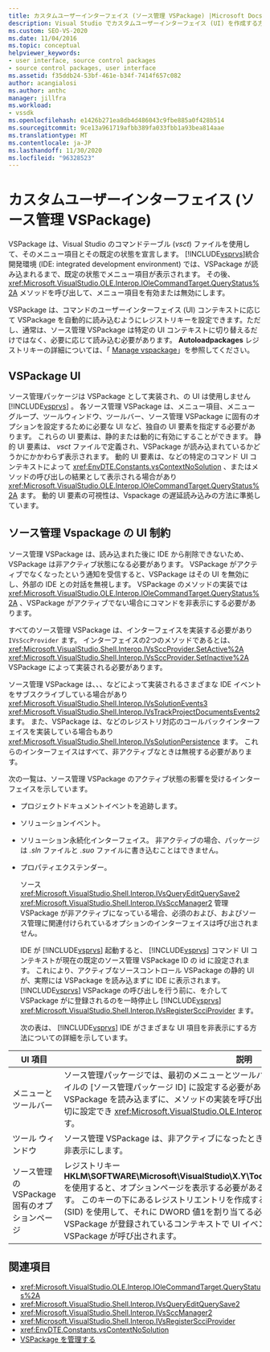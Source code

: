 ```yaml
---
title: カスタムユーザーインターフェイス (ソース管理 VSPackage) |Microsoft Docs
description: Visual Studio でカスタムユーザーインターフェイス (UI) を作成する方法については、「ソース管理 VSPackage を使用して UI 要素を指定する」を参照してください。
ms.custom: SEO-VS-2020
ms.date: 11/04/2016
ms.topic: conceptual
helpviewer_keywords:
- user interface, source control packages
- source control packages, user interface
ms.assetid: f35ddb24-53bf-461e-b34f-7414f657c082
author: acangialosi
ms.author: anthc
manager: jillfra
ms.workload:
- vssdk
ms.openlocfilehash: e1426b271ea8db4d486043c9fbe885a0f428b514
ms.sourcegitcommit: 9ce13a961719afbb389fa033fbb1a93bea814aae
ms.translationtype: MT
ms.contentlocale: ja-JP
ms.lasthandoff: 11/30/2020
ms.locfileid: "96328523"
---
```

# <a name="custom-user-interface-source-control-vspackage"></a>カスタムユーザーインターフェイス (ソース管理 VSPackage)
VSPackage は、Visual Studio のコマンドテーブル (*vsct*) ファイルを使用して、そのメニュー項目とその既定の状態を宣言します。 [!INCLUDE[vsprvs](../../code-quality/includes/vsprvs_md.md)]統合開発環境 (IDE: integrated development environment) では、VSPackage が読み込まれるまで、既定の状態でメニュー項目が表示されます。 その後、 <xref:Microsoft.VisualStudio.OLE.Interop.IOleCommandTarget.QueryStatus%2A> メソッドを呼び出して、メニュー項目を有効または無効にします。

 VSPackage は、コマンドのユーザーインターフェイス (UI) コンテキストに応じて VSPackage を自動的に読み込むようにレジストリキーを設定できます。ただし、通常は、ソース管理 VSPackage は特定の UI コンテキストに切り替えるだけではなく、必要に応じて読み込む必要があります。 **Autoloadpackages** レジストリキーの詳細については、「 [Manage vspackage](../../extensibility/managing-vspackages.md)」を参照してください。

## <a name="vspackage-ui"></a>VSPackage UI
 ソース管理パッケージは VSPackage として実装され、の UI は使用しません [!INCLUDE[vsprvs](../../code-quality/includes/vsprvs_md.md)] 。 各ソース管理 VSPackage は、メニュー項目、メニューグループ、ツールウィンドウ、ツールバー、ソース管理 VSPackage に固有のオプションを設定するために必要な UI など、独自の UI 要素を指定する必要があります。 これらの UI 要素は、静的または動的に有効にすることができます。 静的 UI 要素は、 *vsct* ファイルで定義され、VSPackage が読み込まれているかどうかにかかわらず表示されます。 動的 UI 要素は、などの特定のコマンド UI コンテキストによって <xref:EnvDTE.Constants.vsContextNoSolution> 、またはメソッドの呼び出しの結果として表示される場合があり <xref:Microsoft.VisualStudio.OLE.Interop.IOleCommandTarget.QueryStatus%2A> ます。 動的 UI 要素の可視性は、Vspackage の遅延読み込みの方法に準拠しています。

## <a name="ui-constraints-on-source-control-vspackages"></a>ソース管理 Vspackage の UI 制約
 ソース管理 VSPackage は、読み込まれた後に IDE から削除できないため、VSPackage は非アクティブ状態になる必要があります。 VSPackage がアクティブでなくなったという通知を受信すると、VSPackage はその UI を無効にし、外部の IDE との対話を無視します。 VSPackage のメソッドの実装では <xref:Microsoft.VisualStudio.OLE.Interop.IOleCommandTarget.QueryStatus%2A> 、VSPackage がアクティブでない場合にコマンドを非表示にする必要があります。

 すべてのソース管理 VSPackage は、インターフェイスを実装する必要があり `IVsSccProvider` ます。 インターフェイスの2つのメソッドであるとは、 <xref:Microsoft.VisualStudio.Shell.Interop.IVsSccProvider.SetActive%2A> <xref:Microsoft.VisualStudio.Shell.Interop.IVsSccProvider.SetInactive%2A> VSPackage によって実装される必要があります。

 ソース管理 VSPackage は、、、などによって実装されるさまざまな IDE イベントをサブスクライブしている場合があり <xref:Microsoft.VisualStudio.Shell.Interop.IVsSolutionEvents3> <xref:Microsoft.VisualStudio.Shell.Interop.IVsTrackProjectDocumentsEvents2> ます。 また、VSPackage は、などのレジストリ対応のコールバックインターフェイスを実装している場合もあり <xref:Microsoft.VisualStudio.Shell.Interop.IVsSolutionPersistence> ます。 これらのインターフェイスはすべて、非アクティブなときは無視する必要があります。

 次の一覧は、ソース管理 VSPackage のアクティブ状態の影響を受けるインターフェイスを示しています。

- プロジェクトドキュメントイベントを追跡します。

- ソリューションイベント。

- ソリューション永続化インターフェイス。 非アクティブの場合、パッケージは *.sln* ファイルと *.suo* ファイルに書き込むことはできません。

- プロパティエクステンダー。

  ソース <xref:Microsoft.VisualStudio.Shell.Interop.IVsQueryEditQuerySave2> <xref:Microsoft.VisualStudio.Shell.Interop.IVsSccManager2> 管理 VSPackage が非アクティブになっている場合、必須のおよび、およびソース管理に関連付けられているオプションのインターフェイスは呼び出されません。

  IDE が [!INCLUDE[vsprvs](../../code-quality/includes/vsprvs_md.md)] 起動すると、 [!INCLUDE[vsprvs](../../code-quality/includes/vsprvs_md.md)] コマンド UI コンテキストが現在の既定のソース管理 VSPackage ID の id に設定されます。 これにより、アクティブなソースコントロール VSPackage の静的 UI が、実際には VSPackage を読み込まずに IDE に表示されます。 [!INCLUDE[vsprvs](../../code-quality/includes/vsprvs_md.md)] VSPackage の呼び出しを行う前に、を介して VSPackage がに登録されるのを一時停止し [!INCLUDE[vsprvs](../../code-quality/includes/vsprvs_md.md)] <xref:Microsoft.VisualStudio.Shell.Interop.IVsRegisterScciProvider> ます。

  次の表は、 [!INCLUDE[vsprvs](../../code-quality/includes/vsprvs_md.md)] IDE がさまざまな UI 項目を非表示にする方法についての詳細を示しています。

| UI 項目 | 説明 |
| - | - |
| メニューとツールバー | ソース管理パッケージでは、最初のメニューとツールバーの表示状態を、 [VisibilityConstraints](../../extensibility/visibilityconstraints-element.md)ファイルの [ソース管理パッケージ ID] に設定する必要があり *ます。* これにより、 [!INCLUDE[vsprvs](../../code-quality/includes/vsprvs_md.md)] VSPackage を読み込まずに、メソッドの実装を呼び出さなくても、IDE でメニュー項目の状態を適切に設定でき <xref:Microsoft.VisualStudio.OLE.Interop.IOleCommandTarget.QueryStatus%2A> ます。 |
| ツール ウィンドウ | ソース管理 VSPackage は、非アクティブになったときに所有しているすべてのツールウィンドウを非表示にします。 |
| ソース管理の VSPackage 固有のオプションページ | レジストリキー **HKLM\SOFTWARE\Microsoft\VisualStudio\X.Y\ToolsOptionsPages\VisibilityCmdUIContexts** を使用すると、オプションページを表示する必要があるコンテキストを VSPackage に設定できます。 このキーの下にあるレジストリエントリを作成するには、ソース管理サービスのサービス ID (SID) を使用して、それに DWORD 値1を割り当てる必要があります。 コンテキストで、ソース管理 VSPackage が登録されているコンテキストで UI イベントが発生すると、アクティブな場合は VSPackage が呼び出されます。 |

## <a name="see-also"></a>関連項目
- <xref:Microsoft.VisualStudio.OLE.Interop.IOleCommandTarget.QueryStatus%2A>
- <xref:Microsoft.VisualStudio.Shell.Interop.IVsQueryEditQuerySave2>
- <xref:Microsoft.VisualStudio.Shell.Interop.IVsSccManager2>
- <xref:Microsoft.VisualStudio.Shell.Interop.IVsRegisterScciProvider>
- <xref:EnvDTE.Constants.vsContextNoSolution>
- [VSPackage を管理する](../../extensibility/managing-vspackages.md)

